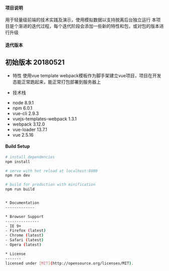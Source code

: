 #### 项目说明

  用于轻量级前端的技术实践及演示，使用模拟数据以支持脱离后台独立运行
  本项目是个渐进的迭代过程，每个迭代阶段会添加一些新的特性和包，或对包的版本进行升级

#### 迭代版本

## 初始版本 20180521

* 特性
使用vue template webpack模板作为脚手架建立vue项目，项目在开发态能正常跑起来，能正常打包部署到服务器上

* 技术栈
- node 8.9.1
- npm 6.0.1
- vue-cli 2.9.3
- vuejs-templates-webpack 1.3.1
- webpack 3.12.0
- vue-loader 13.7.1
- vue 2.5.16



#### Build Setup

``` bash
# install dependencies
npm install

# serve with hot reload at localhost:8080
npm run dev

# build for production with minification
npm run build


* Documentation
-------------

* Browser Support
---------------
- IE 9+
- Firefox (latest)
- Chrome (latest)
- Safari (latest)
- Opera (latest)

* License
-------
licensed under [MIT](http://opensource.org/licenses/MIT).
